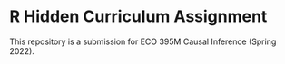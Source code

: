 # R Hidden Curriculum Assignment

This repository is a submission for ECO 395M Causal Inference (Spring 2022).
